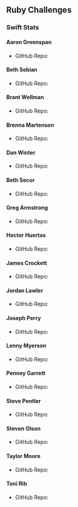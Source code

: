 ## Ruby Challenges

### Swift Stats

#### Aaron Greenspan

* GitHub Repo:

#### Beth Sebian

* GitHub Repo:

#### Brant Wellman

* GitHub Repo:

#### Brenna Martenson

* GitHub Repo:

#### Dan Winter

* GitHub Repo:

#### Beth Secor

* GitHub Repo:

#### Greg Armstrong

* GitHub Repo:

#### Hector Huertas

* GitHub Repo:

#### James Crockett

* GitHub Repo:

#### Jordan Lawler

* GitHub Repo:

#### Joseph Perry

* GitHub Repo:

#### Lenny Myerson

* GitHub Repo:

#### Penney Garrett

* GitHub Repo:

#### Steve Pentler

* GitHub Repo:

#### Steven Olson

* GitHub Repo:

#### Taylor Moore

* GitHub Repo:

#### Toni Rib

* GitHub Repo:
